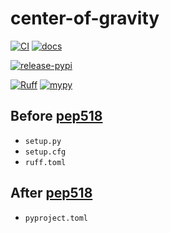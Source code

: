 # center-of-gravity

[![CI](https://github.com/yu9824/center-of-gravity/actions/workflows/CI.yml/badge.svg)](https://github.com/yu9824/center-of-gravity/actions/workflows/CI.yml)
[![docs](https://github.com/yu9824/center-of-gravity/actions/workflows/docs.yml/badge.svg)](https://github.com/yu9824/center-of-gravity/actions/workflows/docs.yml)

[![release-pypi](https://github.com/yu9824/center-of-gravity/actions/workflows/release-pypi.yml/badge.svg)](https://github.com/yu9824/center-of-gravity/actions/workflows/release-pypi.yml)

[![Ruff](https://img.shields.io/endpoint?url=https://raw.githubusercontent.com/astral-sh/ruff/main/assets/badge/v2.json)](https://github.com/astral-sh/ruff)
[![mypy](https://www.mypy-lang.org/static/mypy_badge.svg)](https://github.com/python/mypy)

<!--
[![python_badge](https://img.shields.io/pypi/pyversions/center-of-gravity)](https://pypi.org/project/center-of-gravity/)
[![license_badge](https://img.shields.io/pypi/l/center-of-gravity)](https://pypi.org/project/center-of-gravity/)
[![PyPI version](https://badge.fury.io/py/center-of-gravity.svg)](https://pypi.org/project/center-of-gravity/)
[![Downloads](https://static.pepy.tech/badge/center-of-gravity)](https://pepy.tech/project/center-of-gravity)

[![Conda Version](https://img.shields.io/conda/vn/conda-forge/center-of-gravity.svg)](https://anaconda.org/conda-forge/center-of-gravity)
[![Conda Platforms](https://img.shields.io/conda/pn/conda-forge/center-of-gravity.svg)](https://anaconda.org/conda-forge/center-of-gravity)
-->

## Before [pep518](https://peps.python.org/pep-0518/)

- `setup.py`
- `setup.cfg`
- `ruff.toml`

## After [pep518](https://peps.python.org/pep-0518/)

- `pyproject.toml`
